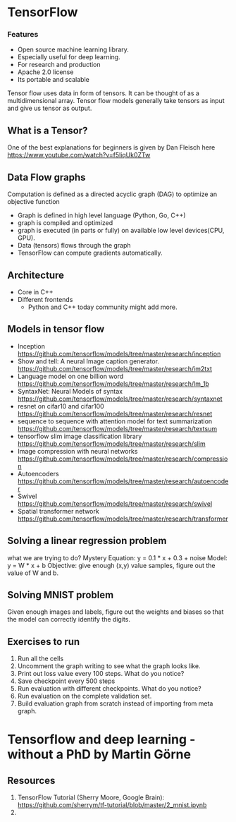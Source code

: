 # TensorFlow

### Features
* Open source machine learning library.
* Especially useful for deep learning.
* For research and production
* Apache 2.0 license
* Its portable and scalable

Tensor flow uses data in form of tensors. It can be thought of as a multidimensional array.
Tensor flow models generally take tensors as input and give us tensor as output.

## What is a Tensor?
One of the best explanations for beginners is given by Dan Fleisch here
https://www.youtube.com/watch?v=f5liqUk0ZTw

## Data Flow graphs
Computation is defined as a directed acyclic graph (DAG) to optimize an objective function
* Graph is defined in high level language (Python, Go, C++)
* graph is compiled and optimized
* graph is executed (in parts or fully) on available low level devices(CPU, GPU).
* Data (tensors) flows through the graph
* TensorFlow can compute gradients automatically.

## Architecture
* Core in C++
* Different frontends
  * Python and C++ today community might add more.

## Models in tensor flow
* Inception
https://github.com/tensorflow/models/tree/master/research/inception
* Show and tell: A neural Image caption generator.
https://github.com/tensorflow/models/tree/master/research/im2txt
* Language model on one billion word
https://github.com/tensorflow/models/tree/master/research/lm_1b
* SyntaxNet: Neural Models of syntax
https://github.com/tensorflow/models/tree/master/research/syntaxnet
* resnet on cifar10 and cifar100
https://github.com/tensorflow/models/tree/master/research/resnet
* sequence to sequence with attention model for text summarization
https://github.com/tensorflow/models/tree/master/research/textsum
* tensorflow slim image classification library
https://github.com/tensorflow/models/tree/master/research/slim
* Image compression with neural networks
https://github.com/tensorflow/models/tree/master/research/compression
* Autoencoders
https://github.com/tensorflow/models/tree/master/research/autoencoder
* Swivel
https://github.com/tensorflow/models/tree/master/research/swivel
* Spatial transformer network
https://github.com/tensorflow/models/tree/master/research/transformer

## Solving a linear regression problem
what we are trying to do?
Mystery Equation: y = 0.1 * x + 0.3 + noise
Model: y = W * x + b
Objective:
give enough (x,y) value samples, figure out the value of W and b.

## Solving MNIST problem
Given enough images and labels, figure out the weights and biases so that the model can correctly identify the digits.

## Exercises to run
1. Run all the cells
2. Uncomment the graph writing to see what the graph looks like.
3. Print out loss value every 100 steps. What do you notice?
4. Save checkpoint every 500 steps
5. Run evaluation with different checkpoints. What do you notice?
6. Run evaluation on the complete validation set.
7. Build evaluation graph from scratch instead of importing from meta graph.

# Tensorflow and deep learning - without a PhD by Martin Görne

## Resources
1. TensorFlow Tutorial (Sherry Moore, Google Brain): https://github.com/sherrym/tf-tutorial/blob/master/2_mnist.ipynb
2.
